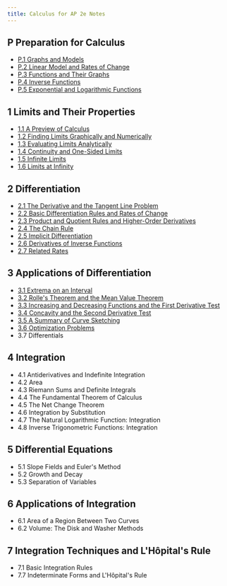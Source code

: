 ```yaml
---
title: Calculus for AP 2e Notes
---
```


## P Preparation for Calculus

- [P.1 Graphs and Models](./0-preperation-for-calculus/0.1-graphs-and-models.md)
- [P.2 Linear Model and Rates of Change](./0-preperation-for-calculus/0.2-linear-models-and-rates-of-change.md)
- [P.3 Functions and Their Graphs](./0-preperation-for-calculus/0.3-functions-and-their-graphs.md)
- [P.4 Inverse Functions](/0-preperation-for-calculus/0.4-inverse-functions.md)
- [P.5 Exponential and Logarithmic Functions](./0-preperation-for-calculus/0.5-exponential-and-logarithmic-functions.md)

## 1 Limits and Their Properties

- [1.1 A Preview of Calculus](/1-limits-and-their-properties/1.1-a-preview-of-calculus.md)
- [1.2 Finding Limits Graphically and Numerically](/1-limits-and-their-properties/1.2-finding-limits-graphically-and-numerically.md)
- [1.3 Evaluating Limits Analytically](/1-limits-and-their-properties/1.3-evaluating-limit-analytically.md)
- [1.4 Continuity and One-Sided Limits](./1-limits-and-their-properties/1.4-continuity-and-one-sided-limits.md)
- [1.5 Infinite Limits](./1-limits-and-their-properties/1.5-infinite-limits.md)
- [1.6 Limits at Infinity](./1-limits-and-their-properties/1.6-limits-at-infinity.md)

## 2 Differentiation

- [2.1 The Derivative and the Tangent Line Problem](./2-differentiation/2.1-the-derivative-and-the-tangent-line-problem.md)
- [2.2 Basic Differentiation Rules and Rates of Change](./2-differentiation/2.2-basic-differentiation-rules-and-rates-of-change.md)
- [2.3 Product and Quotient Rules and Higher-Order Derivatives](./2-differentiation/2.3-product-and-quotient-rules-and-higher-order-derivatives.md)
- [2.4 The Chain Rule](./2-differentiation/2.4-the-chain-rule.md)
- [2.5 Implicit Differentiation](./2-differentiation/2.5-implicit-differentiation.md)
- [2.6 Derivatives of Inverse Functions](./2-differentiation/2.6-derivatives-of-inverse-functions.md)
- [2.7 Related Rates](./2-differentiation/2.7-related-rates.md)

## 3 Applications of Differentiation

- [3.1 Extrema on an Interval](./3-applications-of-differentiation/3.1-extrema-on-an-interval.md)
- [3.2 Rolle's Theorem and the Mean Value Theorem](./3-applications-of-differentiation/3.2-rolles-theorem-and-the-mean-value-theorem.md)
- [3.3 Increasing and Decreasing Functions and the First Derivative Test](./3-applications-of-differentiation/3.3-the-first-derivative-test.md)
- [3.4 Concavity and the Second Derivative Test](./3-applications-of-differentiation/3.4-concavity-and-the-second-derivative-test.md)
- [3.5 A Summary of Curve Sketching](./3-applications-of-differentiation/3.5-a-summary-of-curve-sketching.md)
- [3.6 Optimization Problems](./3-applications-of-differentiation/3.6-optimization-problems.md)
- 3.7 Differentials

## 4 Integration

- 4.1 Antiderivatives and Indefinite Integration
- 4.2 Area
- 4.3 Riemann Sums and Definite Integrals
- 4.4 The Fundamental Theorem of Calculus
- 4.5 The Net Change Theorem
- 4.6 Integration by Substitution
- 4.7 The Natural Logarithmic Function: Integration
- 4.8 Inverse Trigonometric Functions: Integration

## 5 Differential Equations

- 5.1 Slope Fields and Euler's Method
- 5.2 Growth and Decay
- 5.3 Separation of Variables

## 6 Applications of Integration

- 6.1 Area of a Region Between Two Curves
- 6.2 Volume: The Disk and Washer Methods

## 7 Integration Techniques and L'Hôpital's Rule

- 7.1 Basic Integration Rules
- 7.7 Indeterminate Forms and L'Hôpital's Rule
